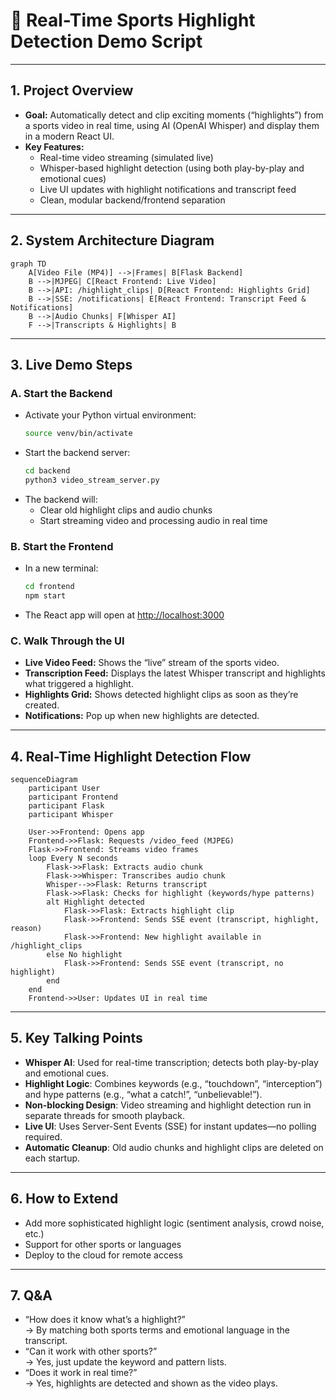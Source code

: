# 🏈 Real-Time Sports Highlight Detection Demo Script

---

## 1. Project Overview

- **Goal:** Automatically detect and clip exciting moments (“highlights”) from a sports video in real time, using AI (OpenAI Whisper) and display them in a modern React UI.
- **Key Features:**
  - Real-time video streaming (simulated live)
  - Whisper-based highlight detection (using both play-by-play and emotional cues)
  - Live UI updates with highlight notifications and transcript feed
  - Clean, modular backend/frontend separation

---

## 2. System Architecture Diagram

```mermaid
graph TD
    A[Video File (MP4)] -->|Frames| B[Flask Backend]
    B -->|MJPEG| C[React Frontend: Live Video]
    B -->|API: /highlight_clips| D[React Frontend: Highlights Grid]
    B -->|SSE: /notifications| E[React Frontend: Transcript Feed & Notifications]
    B -->|Audio Chunks| F[Whisper AI]
    F -->|Transcripts & Highlights| B
```

---

## 3. Live Demo Steps

### A. Start the Backend
- Activate your Python virtual environment:
  ```sh
  source venv/bin/activate
  ```
- Start the backend server:
  ```sh
  cd backend
  python3 video_stream_server.py
  ```
- The backend will:
  - Clear old highlight clips and audio chunks
  - Start streaming video and processing audio in real time

### B. Start the Frontend
- In a new terminal:
  ```sh
  cd frontend
  npm start
  ```
- The React app will open at [http://localhost:3000](http://localhost:3000)

### C. Walk Through the UI
- **Live Video Feed:** Shows the “live” stream of the sports video.
- **Transcription Feed:** Displays the latest Whisper transcript and highlights what triggered a highlight.
- **Highlights Grid:** Shows detected highlight clips as soon as they’re created.
- **Notifications:** Pop up when new highlights are detected.

---

## 4. Real-Time Highlight Detection Flow

```mermaid
sequenceDiagram
    participant User
    participant Frontend
    participant Flask
    participant Whisper

    User->>Frontend: Opens app
    Frontend->>Flask: Requests /video_feed (MJPEG)
    Flask->>Frontend: Streams video frames
    loop Every N seconds
        Flask->>Flask: Extracts audio chunk
        Flask->>Whisper: Transcribes audio chunk
        Whisper-->>Flask: Returns transcript
        Flask->>Flask: Checks for highlight (keywords/hype patterns)
        alt Highlight detected
            Flask->>Flask: Extracts highlight clip
            Flask->>Frontend: Sends SSE event (transcript, highlight, reason)
            Flask->>Frontend: New highlight available in /highlight_clips
        else No highlight
            Flask->>Frontend: Sends SSE event (transcript, no highlight)
        end
    end
    Frontend->>User: Updates UI in real time
```

---

## 5. Key Talking Points

- **Whisper AI**: Used for real-time transcription; detects both play-by-play and emotional cues.
- **Highlight Logic**: Combines keywords (e.g., “touchdown”, “interception”) and hype patterns (e.g., “what a catch!”, “unbelievable!”).
- **Non-blocking Design**: Video streaming and highlight detection run in separate threads for smooth playback.
- **Live UI**: Uses Server-Sent Events (SSE) for instant updates—no polling required.
- **Automatic Cleanup**: Old audio chunks and highlight clips are deleted on each startup.

---

## 6. How to Extend

- Add more sophisticated highlight logic (sentiment analysis, crowd noise, etc.)
- Support for other sports or languages
- Deploy to the cloud for remote access

---

## 7. Q&A

- “How does it know what’s a highlight?”  
  → By matching both sports terms and emotional language in the transcript.
- “Can it work with other sports?”  
  → Yes, just update the keyword and pattern lists.
- “Does it work in real time?”  
  → Yes, highlights are detected and shown as the video plays. 